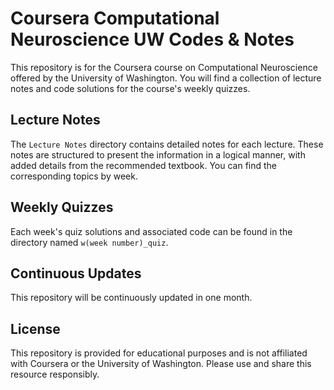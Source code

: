 # Coursera Computational Neuroscience UW Codes & Notes

This repository is for the Coursera course on Computational Neuroscience offered by the University of Washington. You will find a collection of lecture notes and code solutions for the course's weekly quizzes. 

## Lecture Notes

The `Lecture Notes` directory contains detailed notes for each lecture. These notes are structured to present the information in a logical manner, with added details from the recommended textbook. You can find the corresponding topics by week.

## Weekly Quizzes

Each week's quiz solutions and associated code can be found in the directory named `w(week number)_quiz`. 

## Continuous Updates

This repository will be continuously updated in one month. 

## License

This repository is provided for educational purposes and is not affiliated with Coursera or the University of Washington. Please use and share this resource responsibly.
